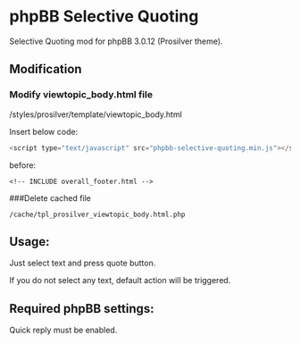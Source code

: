 # phpBB Selective Quoting
Selective Quoting mod for phpBB 3.0.12 (Prosilver theme).

## Modification

### Modify viewtopic_body.html file
/styles/prosilver/template/viewtopic_body.html

Insert below code:
```javascript
<script type="text/javascript" src="phpbb-selective-quoting.min.js"></script>
```
before:
```
<!-- INCLUDE overall_footer.html -->
```
###Delete cached file
```
/cache/tpl_prosilver_viewtopic_body.html.php
```
## Usage:
Just select text and press quote button.

If you do not select any text, default action will be triggered.

## Required phpBB settings:
Quick reply must be enabled.
